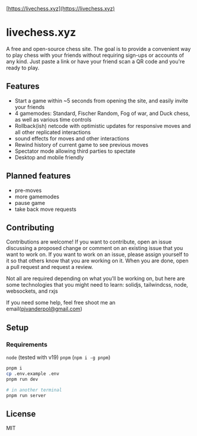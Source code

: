 [https://livechess.xyz](https://livechess.xyz)
# livechess.xyz

A free and open-source chess site.
The goal is to provide a convenient way to play chess with your friends without requiring sign-ups or accounts of any
kind.
Just paste a link or have your friend scan a QR code and you're ready to play.

## Features

- Start a game within ~5 seconds from opening the site, and easily invite your friends
- 4 gamemodes: Standard, Fischer Random, Fog of war, and Duck chess, as well as various time controls
- Rollback(ish) netcode with optimistic updates for responsive moves and all other replicated interactions
- sound effects for moves and other interactions
- Rewind history of current game to see previous moves
- Spectator mode allowing third parties to spectate
- Desktop and mobile friendly

## Planned features
- pre-moves
- more gamemodes
- pause game
- take back move requests

## Contributing

Contributions are welcome! If you want to contribute, open an issue discussing a proposed change or comment on an
existing issue that you want to work on. If you want to work on an issue, please assign yourself to it so that others
know that you are working on it. When you are done, open a pull request and request a review.

Not all are required depending on what you'll be working on, but here are some technologies that you might need to learn:
solidjs, tailwindcss, node, websockets, and rxjs

If you need some help, feel free shoot me an email(pjvanderpol@gmail.com)

## Setup
### Requirements
`node` (tested with v19)
`pnpm` (`npm i -g pnpm`)


```bash
pnpm i
cp .env.example .env
pnpm run dev

# in another terminal
pnpm run server
```

## License
MIT
